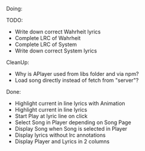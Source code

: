 Doing: 


TODO:
* Write down correct Wahrheit lyrics
* Complete LRC of Wahrheit
* Complete LRC of System
* Write down correct System lyrics

CleanUp:
* Why is APlayer used from libs folder and via npm?
* Load song directly instead of fetch from "server"?

Done:
* Highlight current in line lyrics with Animation
* Highlight current in line lyrics 
* Start Play at lyric line on click
* Select Song in Player depending on Song Page
* Display Song when Song is selected in Player
* Display lyrics without lrc annotations
* Display Player and Lyrics in 2 columns
